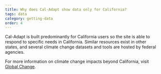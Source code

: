 ```yaml
---
title: Why does Cal-Adapt show data only for California?
tags: data
category: getting-data
order: 4
---
```


Cal-Adapt is built predominantly for California users so the site is able to respond to specific needs in California. Similar resources exist in other states, and several climate change datasets and tools are hosted by federal agencies.

For more information on climate change impacts beyond California, visit [Global Change](https://www.globalchange.gov/).
